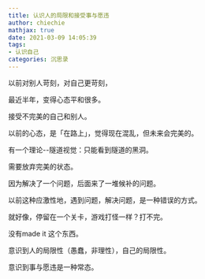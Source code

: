 ```yaml
---
title: 认识人的局限和接受事与愿违
author: chiechie
mathjax: true
date: 2021-03-09 14:05:39
tags:
- 认识自己
categories: 沉思录
---
```



以前对别人苛刻，对自己更苛刻，

最近半年，变得心态平和很多。

接受不完美的自己和别人。

以前的心态，是「在路上」，觉得现在混乱，但未来会完美的。

有一个理论--隧道视觉：只能看到隧道的黑洞。

需要放弃完美的状态。

因为解决了一个问题，后面来了一堆候补的问题。

以前这种应激性地，遇到问题，解决问题，是一种错误的方式。

就好像，停留在一个关卡，游戏打怪一样？打不完。

没有made it 这个东西。

意识到人的局限性（愚蠢，非理性），自己的局限性。

意识到事与愿违是一种常态。
